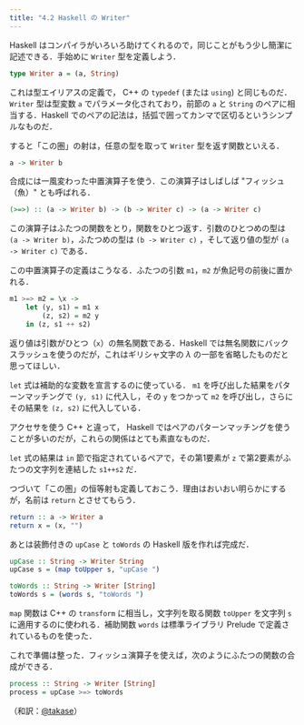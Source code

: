 ```yaml
---
title: "4.2 Haskell の Writer"
---
```


Haskell はコンパイラがいろいろ助けてくれるので，同じことがもう少し簡潔に記述できる．手始めに `Writer` 型を定義しよう．

```Haskell
type Writer a = (a, String)
```

これは型エイリアスの定義で， C++ の `typedef` (または `using`) と同じものだ． `Writer` 型は型変数 `a` でパラメータ化されており，前節の `a` と `String` のペアに相当する．Haskell でのペアの記法は，括弧で囲ってカンマで区切るというシンプルなものだ．

すると「この圏」の射は，任意の型を取って `Writer` 型を返す関数といえる．

```haskell
a -> Writer b
```

合成には一風変わった中置演算子を使う．この演算子はしばしば "フィッシュ（魚）" とも呼ばれる．

```haskell
(>=>) :: (a -> Writer b) -> (b -> Writer c) -> (a -> Writer c)
```

この演算子はふたつの関数をとり，関数をひとつ返す．引数のひとつめの型は `(a -> Writer b)`，ふたつめの型は `(b -> Writer c)` ，そして返り値の型が `(a -> Writer c)` である．

この中置演算子の定義はこうなる．ふたつの引数 `m1`，`m2` が魚記号の前後に置かれる．

```haskell
m1 >=> m2 = \x ->
    let (y, s1) = m1 x
        (z, s2) = m2 y
    in (z, s1 ++ s2)
```

返り値は引数がひとつ（`x`）の無名関数である．Haskell では無名関数にバックスラッシュを使うのだが，これはギリシャ文字の $\lambda$ の一部を省略したものだと思ってほしい．

`let` 式は補助的な変数を宣言するのに使っている． `m1` を呼び出した結果をパターンマッチングで `(y, s1)` に代入し，その `y` をつかって `m2` を呼び出し，さらにその結果を `(z, s2)` に代入している．

アクセサを使う C++ と違って， Haskell ではペアのパターンマッチングを使うことが多いのだが，これらの関係はとても素直なものだ．

`let` 式の結果は `in` 節で指定されているペアで，その第1要素が `z` で第2要素がふたつの文字列を連結した `s1++s2` だ．

つづいて「この圏」の恒等射も定義しておこう．理由はおいおい明らかにするが，名前は `return` とさせてもらう．

```haskell
return :: a -> Writer a
return x = (x, "")
```

あとは装飾付きの `upCase` と `toWords` の Haskell 版を作れば完成だ．

```haskell
upCase :: String -> Writer String
upCase s = (map toUpper s, "upCase ")

toWords :: String -> Writer [String]
toWords s = (words s, "toWords ")
```

`map` 関数は C++ の `transform` に相当し，文字列を取る関数 `toUpper` を文字列 `s` に適用するのに使われる．補助関数 `words` は標準ライブラリ Prelude で定義されているものを使った．

これで準備は整った．フィッシュ演算子を使えば，次のようにふたつの関数の合成ができる．

```haskell
process :: String -> Writer [String]
process = upCase >=> toWords
```

（和訳：[@takase](https://zenn.dev/takase)）